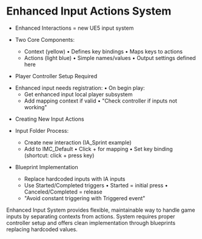 # Enhanced Input Actions System

* Enhanced Interactions = new UE5 input system
 * Two Core Components:
   - Context (yellow)
     • Defines key bindings
     • Maps keys to actions
   - Actions (light blue)
     • Simple names/values
     • Output settings defined here

* Player Controller Setup Required
 - Enhanced input needs registration:
   • On begin play:
     - Get enhanced input local player subsystem
     - Add mapping context if valid
     • "Check controller if inputs not working"

* Creating New Input Actions
 * Input Folder Process:
   - Create new interaction (IA_Sprint example)
   - Add to IMC_Default
     • Click + for mapping
     • Set key binding (shortcut: click + press key)

 * Blueprint Implementation
   - Replace hardcoded inputs with IA inputs
   - Use Started/Completed triggers
     • Started = initial press
     • Canceled/Completed = release
   - "Avoid constant triggering with Triggered event"

Enhanced Input System provides flexible, maintainable way to handle game inputs by separating contexts from actions. System requires proper controller setup and offers clean implementation through blueprints replacing hardcoded values.

